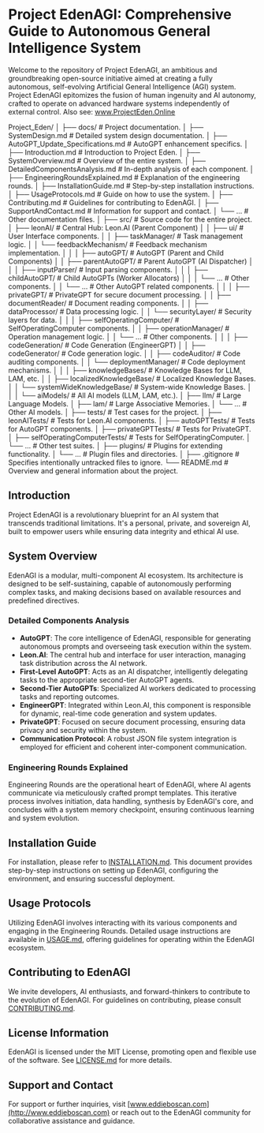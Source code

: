 # Project EdenAGI: Comprehensive Guide to Autonomous General Intelligence System

Welcome to the repository of Project EdenAGI, an ambitious and groundbreaking open-source initiative aimed at creating a fully autonomous, self-evolving Artificial General Intelligence (AGI) system. Project EdenAGI epitomizes the fusion of human ingenuity and AI autonomy, crafted to operate on advanced hardware systems independently of external control. Also see: www.ProjectEden.Online

Project_Eden/
│
├── docs/                                        # Project documentation.
│   ├── SystemDesign.md                          # Detailed system design documentation.
│   ├── AutoGPT_Update_Specifications.md         # AutoGPT enhancement specifics.
│   ├── Introduction.md                          # Introduction to Project Eden.
│   ├── SystemOverview.md                        # Overview of the entire system.
│   ├── DetailedComponentsAnalysis.md            # In-depth analysis of each component.
│   ├── EngineeringRoundsExplained.md            # Explanation of the engineering rounds.
│   ├── InstallationGuide.md                     # Step-by-step installation instructions.
│   ├── UsageProtocols.md                        # Guide on how to use the system.
│   ├── Contributing.md                          # Guidelines for contributing to EdenAGI.
│   ├── SupportAndContact.md                     # Information for support and contact.
│   └── ...                                      # Other documentation files.
│
├── src/                                         # Source code for the entire project.
│   ├── leonAI/                                  # Central Hub: Leon.AI (Parent Component)
│   │   ├── ui/                                  # User Interface components.
│   │   ├── taskManager/                         # Task management logic.
│   │   └── feedbackMechanism/                   # Feedback mechanism implementation.
│   │
│   ├── autoGPT/                                 # AutoGPT (Parent and Child Components)
│   │   ├── parentAutoGPT/                       # Parent AutoGPT (AI Dispatcher)
│   │   │   ├── inputParser/                     # Input parsing components.
│   │   │   ├── childAutoGPT/                    # Child AutoGPTs (Worker Allocators)
│   │   │   └── ...                              # Other components.
│   │   └── ...                                  # Other AutoGPT related components.
│   │
│   ├── privateGPT/                              # PrivateGPT for secure document processing.
│   │   ├── documentReader/                      # Document reading components.
│   │   ├── dataProcessor/                       # Data processing logic.
│   │   └── securityLayer/                       # Security layers for data.
│   │
│   ├── selfOperatingComputer/                   # SelfOperatingComputer components.
│   │   ├── operationManager/                    # Operation management logic.
│   │   └── ...                                  # Other components.
│   │
│   ├── codeGeneration/                          # Code Generation (EngineerGPT)
│   │   ├── codeGenerator/                       # Code generation logic.
│   │   ├── codeAuditor/                         # Code auditing components.
│   │   └── deploymentManager/                   # Code deployment mechanisms.
│   │
│   ├── knowledgeBases/                          # Knowledge Bases for LLM, LAM, etc.
│   │   ├── localizedKnowledgeBase/              # Localized Knowledge Bases.
│   │   └── systemWideKnowledgeBase/             # System-wide Knowledge Bases.
│   │
│   └── aiModels/                                # All AI models (LLM, LAM, etc.).
│       ├── llm/                                 # Large Language Models.
│       ├── lam/                                 # Large Associative Memories.
│       └── ...                                  # Other AI models.
│
├── tests/                                       # Test cases for the project.
│   ├── leonAITests/                             # Tests for Leon.AI components.
│   ├── autoGPTTests/                            # Tests for AutoGPT components.
│   ├── privateGPTTests/                         # Tests for PrivateGPT.
│   ├── selfOperatingComputerTests/              # Tests for SelfOperatingComputer.
│   └── ...                                      # Other test suites.
│
├── plugins/                                     # Plugins for extending functionality.
│   └── ...                                      # Plugin files and directories.
│
├── .gitignore                                   # Specifies intentionally untracked files to ignore.
└── README.md                                    # Overview and general information about the project.


## Introduction
Project EdenAGI is a revolutionary blueprint for an AI system that transcends traditional limitations. It's a personal, private, and sovereign AI, built to empower users while ensuring data integrity and ethical AI use.

## System Overview
EdenAGI is a modular, multi-component AI ecosystem. Its architecture is designed to be self-sustaining, capable of autonomously performing complex tasks, and making decisions based on available resources and predefined directives.

### Detailed Components Analysis
- **AutoGPT**: The core intelligence of EdenAGI, responsible for generating autonomous prompts and overseeing task execution within the system.
- **Leon.AI**: The central hub and interface for user interaction, managing task distribution across the AI network.
- **First-Level AutoGPT**: Acts as an AI dispatcher, intelligently delegating tasks to the appropriate second-tier AutoGPT agents.
- **Second-Tier AutoGPTs**: Specialized AI workers dedicated to processing tasks and reporting outcomes.
- **EngineerGPT**: Integrated within Leon.AI, this component is responsible for dynamic, real-time code generation and system updates.
- **PrivateGPT**: Focused on secure document processing, ensuring data privacy and security within the system.
- **Communication Protocol**: A robust JSON file system integration is employed for efficient and coherent inter-component communication.

### Engineering Rounds Explained
Engineering Rounds are the operational heart of EdenAGI, where AI agents communicate via meticulously crafted prompt templates. This iterative process involves initiation, data handling, synthesis by EdenAGI's core, and concludes with a system memory checkpoint, ensuring continuous learning and system evolution.

## Installation Guide
For installation, please refer to [INSTALLATION.md](/docs/INSTALLATION.md). This document provides step-by-step instructions on setting up EdenAGI, configuring the environment, and ensuring successful deployment.

## Usage Protocols
Utilizing EdenAGI involves interacting with its various components and engaging in the Engineering Rounds. Detailed usage instructions are available in [USAGE.md](/docs/USAGE.md), offering guidelines for operating within the EdenAGI ecosystem.

## Contributing to EdenAGI
We invite developers, AI enthusiasts, and forward-thinkers to contribute to the evolution of EdenAGI. For guidelines on contributing, please consult [CONTRIBUTING.md](/docs/CONTRIBUTING.md).

## License Information
EdenAGI is licensed under the MIT License, promoting open and flexible use of the software. See [LICENSE.md](/docs/LICENSE.md) for more details.

## Support and Contact
For support or further inquiries, visit [www.eddieboscan.com](http://www.eddieboscan.com) or reach out to the EdenAGI community for collaborative assistance and guidance.

